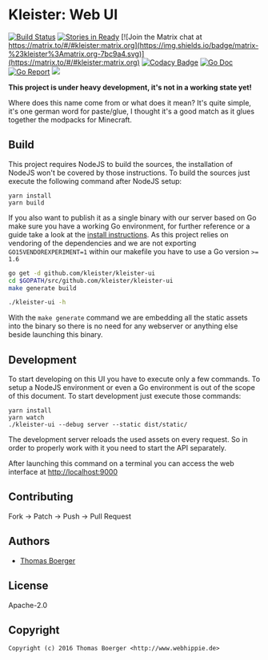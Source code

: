 # Kleister: Web UI

[![Build Status](http://github.dronehippie.de/api/badges/kleister/kleister-ui/status.svg)](http://github.dronehippie.de/kleister/kleister-ui)
[![Stories in Ready](https://badge.waffle.io/kleister/kleister-api.svg?label=ready&title=Ready)](http://waffle.io/kleister/kleister-api)
[![Join the Matrix chat at https://matrix.to/#/#kleister:matrix.org](https://img.shields.io/badge/matrix-%23kleister%3Amatrix.org-7bc9a4.svg)](https://matrix.to/#/#kleister:matrix.org)
[![Codacy Badge](https://api.codacy.com/project/badge/Grade/74862ecc4341446185e40b15a9032f64)](https://www.codacy.com/app/kleister/kleister-scripts?utm_source=github.com&amp;utm_medium=referral&amp;utm_content=kleister/kleister-scripts&amp;utm_campaign=Badge_Grade)
[![Go Doc](https://godoc.org/github.com/kleister/kleister-ui?status.svg)](http://godoc.org/github.com/kleister/kleister-ui)
[![Go Report](http://goreportcard.com/badge/github.com/kleister/kleister-ui)](http://goreportcard.com/report/github.com/kleister/kleister-ui)
[![](https://images.microbadger.com/badges/image/kleister/kleister-ui.svg)](http://microbadger.com/images/kleister/kleister-ui "Get your own image badge on microbadger.com")

**This project is under heavy development, it's not in a working state yet!**

Where does this name come from or what does it mean? It's quite simple, it's one
german word for paste/glue, I thought it's a good match as it glues together the
modpacks for Minecraft.


## Build

This project requires NodeJS to build the sources, the installation of NodeJS
won't be covered by those instructions. To build the sources just execute the
following command after NodeJS setup:

```
yarn install
yarn build
```

If you also want to publish it as a single binary with our server based on Go
make sure you have a working Go environment, for further reference or a guide
take a look at the [install instructions](http://golang.org/doc/install.html).
As this project relies on vendoring of the dependencies and we are not
exporting `GO15VENDOREXPERIMENT=1` within our makefile you have to use a Go
version `>= 1.6`

```bash
go get -d github.com/kleister/kleister-ui
cd $GOPATH/src/github.com/kleister/kleister-ui
make generate build

./kleister-ui -h
```

With the `make generate` command we are embedding all the static assets into the
binary so there is no need for any webserver or anything else beside launching
this binary.


## Development

To start developing on this UI you have to execute only a few commands. To setup
a NodeJS environment or even a Go environment is out of the scope of this
document. To start development just execute those commands:

```
yarn install
yarn watch
./kleister-ui --debug server --static dist/static/
```

The development server reloads the used assets on every request. So in order to
properly work with it you need to start the API separately.

After launching this command on a terminal you can access the web interface at
[http://localhost:9000](http://localhost:9000)


## Contributing

Fork -> Patch -> Push -> Pull Request


## Authors

* [Thomas Boerger](https://github.com/tboerger)


## License

Apache-2.0


## Copyright

```
Copyright (c) 2016 Thomas Boerger <http://www.webhippie.de>
```
